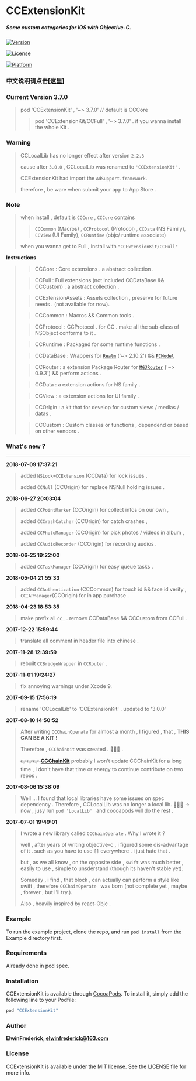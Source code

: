 # CCExtensionKit

##### Some custom categories for iOS with Objective-C. 

[![Version](https://img.shields.io/cocoapods/v/CCExtensionKit.svg?style=flat)](http://cocoapods.org/pods/CCExtensionKit)

[![License](https://img.shields.io/cocoapods/l/CCExtensionKit.svg?style=flat)](http://cocoapods.org/pods/CCExtensionKit)

[![Platform](https://img.shields.io/cocoapods/p/CCExtensionKit.svg?style=flat)](http://cocoapods.org/pods/CCExtensionKit)

### 中文说明请点击[[这里](https://github.com/VArbiter/CCExtensionKit/blob/master/README_CN.md)]

### Current Version 3.7.0

> pod 'CCExtensionKit' , '~> 3.7.0' // default is CCCore
> 
> > pod 'CCExtensionKit/CCFull' , '~> 3.7.0' . if you wanna install the whole Kit .

### Warning 
> CCLocalLib has no longer effect after version `2.2.3`
> 
> cause after `3.0.0` , CCLocalLib was renamed to `'CCExtensionKit'` .
> 
> CCExtensionKit had import the `AdSupport.framework`.
> 
> therefore , be ware when submit your app to App Store .

### Note
> when install , default is `CCCore` , `CCCore` contains 
> 
> > `CCCommon` (Macros) , `CCProtocol` (Protocol) , `CCData` (NS Family), `CCView` (UI Family), `CCRuntime` (objc/ runtime associate)
> 
> when you wanna get to Full , install with `"CCExtensionKit/CCFull"`

**Instructions**
> 
> > CCCore : Core extensions . a abstract collection .
> 
> > CCFull : Full extensions (not included CCDataBase && CCCustom) . a abstract collection .
> 
> > CCExtensionAssets : Assets collection , preserve for future needs . (not available for now).
> 
> > CCCommon : Macros && Common tools .
> 
> > CCProtocol : CCProtocol . for CC . make all the sub-class of NSObject conforms to it .
> 
> > CCRuntime : Packaged for some runtime functions .
> 
> > CCDataBase : Wrappers for [`Realm`](https://github.com/realm/realm-cocoa) ('~> 2.10.2') && [`FCModel`](https://github.com/marcoarment/FCModel)
> 
> > CCRouter : a extension Package Router for [`MGJRouter`](https://github.com/meili/MGJRouter) ('~> 0.9.3') && perform actions .
> 
> > CCData :  a extension actions for NS family .
> 
> > CCView :  a extension actions for UI family .
> 
> > CCOrigin : a kit that for develop for custom views / medias / datas .
> 
> > CCCustom :  Custom classes or functions , dependend or based on other vendors .

### What's new ?
---
**2018-07-09 17:37:21**

> added `NSLock+CCExtension` (CCData) for lock issues .
>
> added `CCNull` (CCOrigin) for replace NSNull holding issues .

**2018-06-27 20:03:04**

> added `CCPointMarker` (CCOrigin) for collect infos on our own ,
> 
> added `CCCrashCatcher` (CCOrigin) for catch crashes , 
> 
> added `CCPhotoManager` (CCOrigin) for pick photos / videos in album ,
> 
> added `CCAudioRecorder` (CCOrigin) for recording audios .

**2018-06-25 19:22:00**

> added `CCTaskManager` (CCOrigin) for easy queue tasks .

**2018-05-04 21:55:33**

> added `CCAuthentication` (CCCommon) for touch id && face id verify , `CCIAPManager`(CCOrigin) for in app purchase  .

**2018-04-23 18:53:35**

> make prefix all `cc_` . remove CCDataBase && CCCustom from CCFull .

**2017-12-22 15:59:44**

> translate all comment in header file into chinese .

**2017-11-28 12:39:59**

> rebuilt `CCBridgeWrapper` in `CCRouter` .

**2017-11-01 19:24:27**

> fix annoying warnings under Xcode 9.

**2017-09-15 17:56:19**

> rename 'CCLocalLib' to 'CCExtensionKit' .
> updated to '3.0.0'
> 

**2017-08-10 14:50:52**
  
> After writing `CCChainOperate` for almost a month , I figured , that , **THIS CAN BE A KIT !**
> 
> Therefore , `CCChainKit` was created . 👏👏👏 .
> 
> ~~👉👉👉 **[CCChainKit](https://github.com/VArbiter/CCChainKit)**~~
> probably I won't update CCChainKit for a long time , I don't have that time or energy to continue contribute on two repos .

**2017-08-06 15:38:09**

> Well ... I found that local libraries have some issues on spec dependency . Therefore , CCLocalLib was no longer a local lib. 
👏👏👏 -> now , jusy run `pod 'LocalLib' ` and cocoapods will do the rest .

**2017-07-01 19:49:01**
> I wrote a new library called `CCChainOperate` .
 Why I wrote it ?
>
> well , after years of writing objective-c , i figured some dis-advantage of it . such as you have to use `[]`  everywhere . i just hate that . 
> 
> but , as we all know , on the opposite side , `swift` was much better , easily to use , simple to unsderstand (though its haven't stable yet). 
> 
>  Someday , i find , that block , can actually can perform a style like swift , therefore `CCChainOperate ` was born (not complete yet , maybe , forever , but I'll try.).
>  
>  Also , heavily inspired by react-Objc .

### Example

To run the example project, clone the repo, and run `pod install` from the Example directory first.

### Requirements

Already done in pod spec.

### Installation

CCExtensionKit is available through [CocoaPods](http://cocoapods.org). To install
it, simply add the following line to your Podfile:

```ruby
pod "CCExtensionKit"
```

### Author

**ElwinFrederick, [elwinfrederick@163.com](elwinfrederick@163.com)**

### License

CCExtensionKit is available under the MIT license. See the LICENSE file for more info.
